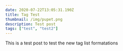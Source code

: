 ```yaml
---
date: 2020-07-22T13:05:31.190Z
title: Tag Test
thumbnail: /img/pupet.png
description: Test post
tags: ["test", "test2"]
---
```

This is a test post to test the new tag list formatations
